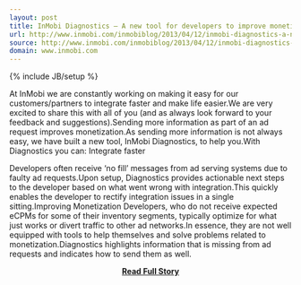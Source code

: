 ```yaml
---
layout: post
title: InMobi Diagnostics – A new tool for developers to improve monetization
url: http://www.inmobi.com/inmobiblog/2013/04/12/inmobi-diagnostics-a-new-tool-for-developers-to-improve-monetization/
source: http://www.inmobi.com/inmobiblog/2013/04/12/inmobi-diagnostics-a-new-tool-for-developers-to-improve-monetization/
domain: www.inmobi.com
---
```

{% include JB/setup %}<p>At InMobi we are constantly working on making it easy for our customers/partners to integrate faster and make life easier.We are very excited to share this with all of you (and as always look forward to your feedback and suggestions).Sending more information as part of an ad request improves monetization.As sending more information is not always easy, we have built a new tool, InMobi Diagnostics, to help you.With Diagnostics you can: 
 Integrate faster
 
 Developers often receive ‘no fill’ messages from ad serving systems due to faulty ad requests.Upon setup, Diagnostics provides actionable next steps to the developer based on what went wrong with integration.This quickly enables the developer to rectify integration issues in a single sitting.Improving Monetization
 Developers, who do not receive expected eCPMs for some of their inventory segments, typically optimize for what just works or divert traffic to other ad networks.In essence, they are not well equipped with tools to help themselves and solve problems related to monetization.Diagnostics highlights information that is missing from ad requests and indicates how to send them as well.</p>
<center><p><a href="http://www.inmobi.com/inmobiblog/2013/04/12/inmobi-diagnostics-a-new-tool-for-developers-to-improve-monetization/" style='padding:25px; font-sze:18px; font-weight: bold;'>Read Full Story</a></p></center>
